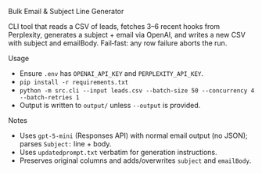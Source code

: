 Bulk Email & Subject Line Generator

CLI tool that reads a CSV of leads, fetches 3–6 recent hooks from Perplexity, generates a subject + email via OpenAI, and writes a new CSV with subject and emailBody. Fail‑fast: any row failure aborts the run.

Usage
- Ensure `.env` has `OPENAI_API_KEY` and `PERPLEXITY_API_KEY`.
- `pip install -r requirements.txt`
- `python -m src.cli --input leads.csv --batch-size 50 --concurrency 4 --batch-retries 1`
- Output is written to `output/` unless `--output` is provided.

Notes
- Uses `gpt-5-mini` (Responses API) with normal email output (no JSON); parses `Subject:` line + body.
- Uses `updatedprompt.txt` verbatim for generation instructions.
- Preserves original columns and adds/overwrites `subject` and `emailBody`.

